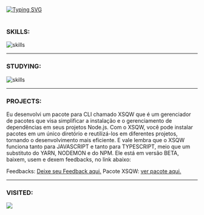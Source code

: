 <div align="left"> <a href="#"><img src="https://readme-typing-svg.demolab.com?font=Fira+Code&weight=700&pause=1000&color=5A3DF7&center=true&vCenter=true&random=false&width=620&height=75&lines=Olá!! 👋 Me chamo Walyson G Oliveira.;Muitos me chamam de Walyson GO.;Eu tenho 25 anos.;Sou desenvolvedor Full-stack a mais de 8 anos." alt="Typing SVG" /></a> </div> </br> <h3>SKILLS:</h3> <div align="left"> <img aling="left" src="https://skillicons.dev/icons?i=html,bootstrap,materialui,css,sass,styledcomponents,ps,figma,js,ts,nodejs,express,nestjs,prisma,react,redux,vuejs,nextjs,nuxtjs,electron,docker,mongo,redis,mysql,postgres,dynamodb,php,rails,wordpress,laravel,java,supabase,firebase,git,jest,github,githubactions,bash,regex,python,flask,django,fastapi,heroku,vercel,netlify,linux,nginx,aws,gcp,cloudflare,grafana,bots,tensorflow,kafka,ubuntu,androidstudio&theme=light" alt="skills" /><br> </div> <hr> <h3>STUDYING:</h3> <div align="left"> <img aling="left" src="https://skillicons.dev/icons?i=go," alt="skills" /><br> </div> 

<hr>
<h3>PROJECTS:</h3>
<p>Eu desenvolvi um pacote para CLI chamado XSQW que é um gerenciador de pacotes que visa simplificar a instalação e o gerenciamento de dependências em seus projetos Node.js. Com o XSQW, você pode instalar pacotes em um único diretório e reutilizá-los em diferentes projetos, tornando o desenvolvimento mais eficiente. E vale lembra que o XSQW funciona tanto para JAVASCRIPT e tanto para TYPESCRIPT, meio que um substituto do YARN, NODEMON e do NPM. Ele está em versão BETA, baixem, usem e dexem feedbacks, no link abaixo:</p>
Feedbacks: <a href="https://www.tabnews.com.br/walysongo/substitua-o-yarn-e-npm-pelo-xsqw-saiba-mais">Deixe seu Feedback aqui.</a>
Pacote XSQW: <a href="https://www.npmjs.com/package/xsqw">ver pacote aqui.</a>
<hr>
<h3>VISITED:</h3>
<a href="https://hits.seeyoufarm.com"><img src="https://hits.seeyoufarm.com/api/count/incr/badge.svg?url=https%3A%2F%2Fgithub.com%2Fwalysongo&count_bg=%23953DC8&title_bg=%23555555&icon=&icon_color=%23E7E7E7&title=visited&edge_flat=false"/></a>
